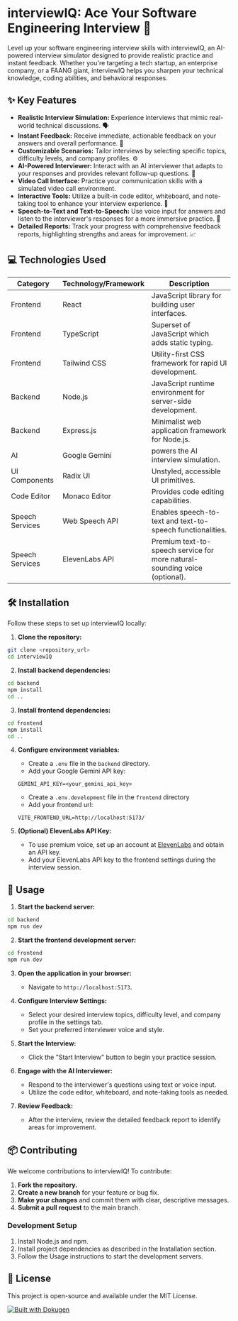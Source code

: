 # interviewIQ: Ace Your Software Engineering Interview 🚀

Level up your software engineering interview skills with interviewIQ, an AI-powered interview simulator designed to provide realistic practice and instant feedback. Whether you're targeting a tech startup, an enterprise company, or a FAANG giant, interviewIQ helps you sharpen your technical knowledge, coding abilities, and behavioral responses.

## ✨ Key Features

- **Realistic Interview Simulation:** Experience interviews that mimic real-world technical discussions. 🗣️
- **Instant Feedback:** Receive immediate, actionable feedback on your answers and overall performance. 📝
- **Customizable Scenarios:** Tailor interviews by selecting specific topics, difficulty levels, and company profiles. ⚙️
- **AI-Powered Interviewer:** Interact with an AI interviewer that adapts to your responses and provides relevant follow-up questions. 🤖
- **Video Call Interface:** Practice your communication skills with a simulated video call environment. 
- **Interactive Tools:** Utilize a built-in code editor, whiteboard, and note-taking tool to enhance your interview experience. 🔧
- **Speech-to-Text and Text-to-Speech:** Use voice input for answers and listen to the interviewer's responses for a more immersive practice. 🎤
- **Detailed Reports:** Track your progress with comprehensive feedback reports, highlighting strengths and areas for improvement. 📈

## 💻 Technologies Used

| Category        | Technology/Framework | Description                                                                  |
| --------------- | -------------------- | ---------------------------------------------------------------------------- |
| Frontend        | React                | JavaScript library for building user interfaces.                               |
| Frontend        | TypeScript           | Superset of JavaScript which adds static typing.                              |
| Frontend        | Tailwind CSS         | Utility-first CSS framework for rapid UI development.                         |
| Backend         | Node.js              | JavaScript runtime environment for server-side development.                   |
| Backend         | Express.js           | Minimalist web application framework for Node.js.                              |
| AI              | Google Gemini        | powers the AI interview simulation.        |
| UI Components   | Radix UI             | Unstyled, accessible UI primitives.                                          |
| Code Editor     | Monaco Editor        | Provides code editing capabilities.                                          |
| Speech Services | Web Speech API       | Enables speech-to-text and text-to-speech functionalities.                    |
| Speech Services | ElevenLabs API       | Premium text-to-speech service for more natural-sounding voice (optional). |

## 🛠️ Installation

Follow these steps to set up interviewIQ locally:

1.  **Clone the repository:**

```bash
git clone <repository_url>
cd interviewIQ
```

2.  **Install backend dependencies:**

```bash
cd backend
npm install
cd ..
```

3.  **Install frontend dependencies:**

```bash
cd frontend
npm install
cd ..
```

4.  **Configure environment variables:**
    - Create a `.env` file in the `backend` directory.
    - Add your Google Gemini API key:

    ```
    GEMINI_API_KEY=<your_gemini_api_key>
    ```
     -  Create a `.env.development` file in the `frontend` directory
    - Add your frontend url:

    ```
    VITE_FRONTEND_URL=http://localhost:5173/
    ```

5.  **(Optional) ElevenLabs API Key:**
    - To use premium voice, set up an account at [ElevenLabs](https://elevenlabs.io/) and obtain an API key.
    - Add your ElevenLabs API key to the frontend settings during the interview session.

## 🚀 Usage

1.  **Start the backend server:**

```bash
cd backend
npm run dev
```

2.  **Start the frontend development server:**

```bash
cd frontend
npm run dev
```

3.  **Open the application in your browser:**
    - Navigate to `http://localhost:5173`.

4.  **Configure Interview Settings:**
    - Select your desired interview topics, difficulty level, and company profile in the settings tab.
    - Set your preferred interviewer voice and style.

5.  **Start the Interview:**
    - Click the "Start Interview" button to begin your practice session.

6.  **Engage with the AI Interviewer:**
    - Respond to the interviewer's questions using text or voice input.
    - Utilize the code editor, whiteboard, and note-taking tools as needed.

7.  **Review Feedback:**
    - After the interview, review the detailed feedback report to identify areas for improvement.

## 📦 Contributing

We welcome contributions to interviewIQ! To contribute:

1.  **Fork the repository.**
2.  **Create a new branch** for your feature or bug fix.
3.  **Make your changes** and commit them with clear, descriptive messages.
4.  **Submit a pull request** to the main branch.

### Development Setup

1.  Install Node.js and npm.
2.  Install project dependencies as described in the Installation section.
3.  Follow the Usage instructions to start the development servers.

## 📄 License

This project is open-source and available under the MIT License.

[![Built with Dokugen](https://img.shields.io/badge/Built%20with-Dokugen-brightgreen)](https://github.com/samueltuoyo15/Dokugen)

